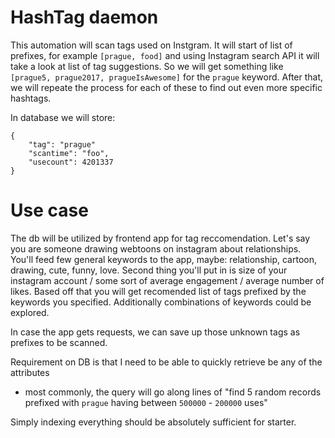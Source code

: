 # HashTag daemon   
This automation will scan tags used on Instgram. It will start of list of prefixes, for example `[prague, food]` and using Instagram search API it will take a look at list of tag suggestions. So we will get something like `[prague5, prague2017, pragueIsAwesome]` for the `prague` keyword. After that, we will repeate the process for each of these to find out even more specific hashtags.

In database we will store:
```
{
    "tag": "prague"
    "scantime": "foo",
    "usecount": 4201337
}
```


# Use case
The db will be utilized by frontend app for tag reccomendation. Let's say you are someone drawing webtoons on instagram about relationships. You'll feed few general keywords to the app, maybe: relationship, cartoon, drawing, cute, funny, love. Second thing you'll put in is size of your instagram account / some sort of average engagement / average number of likes. Based off that you will get recomended list of tags prefixed by the keywords you specified. Additionally combinations of keywords could be explored.

In case the app gets requests, we can save up those unknown tags as prefixes to be scanned.

Requirement on DB is that I need to be able to quickly retrieve be any of the attributes 
- most commonly, the query will go along lines of "find 5 random records prefixed with `prague` having between `500000` - `200000` uses"

Simply indexing everything should be absolutely sufficient for starter.


